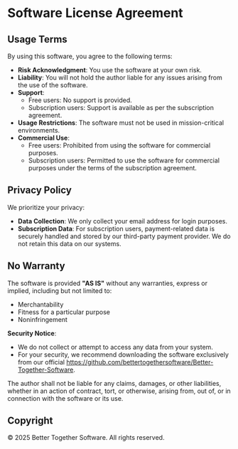 # Software License Agreement

## Usage Terms

By using this software, you agree to the following terms:

- **Risk Acknowledgment**: You use the software at your own risk.
- **Liability**: You will not hold the author liable for any issues arising from the use of the software.
- **Support**:
  - Free users: No support is provided.
  - Subscription users: Support is available as per the subscription agreement.
- **Usage Restrictions**: The software must not be used in mission-critical environments.
- **Commercial Use**:
  - Free users: Prohibited from using the software for commercial purposes.
  - Subscription users: Permitted to use the software for commercial purposes under the terms of the subscription agreement.

## Privacy Policy

We prioritize your privacy:

- **Data Collection**: We only collect your email address for login purposes.
- **Subscription Data**: For subscription users, payment-related data is securely handled and stored by our third-party payment provider. We do not retain this data on our systems.

## No Warranty

The software is provided **"AS IS"** without any warranties, express or implied, including but not limited to:

- Merchantability
- Fitness for a particular purpose
- Noninfringement

**Security Notice**:

- We do not collect or attempt to access any data from your system.
- For your security, we recommend downloading the software exclusively from our official https://github.com/bettertogethersoftware/Better-Together-Software.

The author shall not be liable for any claims, damages, or other liabilities, whether in an action of contract, tort, or otherwise, arising from, out of, or in connection with the software or its use.

## Copyright

&copy; 2025 Better Together Software. All rights reserved.
